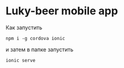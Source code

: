 # Luky-beer mobile app

Как запустить


```
npm i -g cordova ionic
```

и затем в папке запустить

```
ionic serve
```
